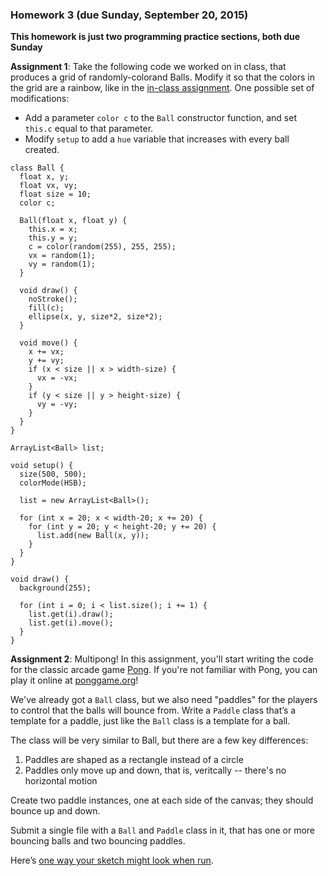 ### Homework 3 (due Sunday, September 20, 2015)

**This homework is just two programming practice sections, both due Sunday**


**Assignment 1**: Take the following code we worked on in class, that produces a grid of randomly-colorand Balls. Modify it so that the colors in the grid are a rainbow, like in the [in-class assignment](https://youtu.be/Ida7ntOWq28). One possible set of modifications:

- Add a parameter `color c` to the `Ball` constructor function, and set `this.c` equal to that parameter.
- Modify `setup` to add a `hue` variable that increases with every ball created.

```Processing
class Ball {
  float x, y;
  float vx, vy;
  float size = 10;
  color c;
  
  Ball(float x, float y) {
    this.x = x;
    this.y = y;
    c = color(random(255), 255, 255);
    vx = random(1);
    vy = random(1);
  }
  
  void draw() {
    noStroke();
    fill(c);
    ellipse(x, y, size*2, size*2);
  }
  
  void move() {
    x += vx;
    y += vy;
    if (x < size || x > width-size) {
      vx = -vx;
    }
    if (y < size || y > height-size) {
      vy = -vy;
    }
  }
}

ArrayList<Ball> list;

void setup() {
  size(500, 500);
  colorMode(HSB);

  list = new ArrayList<Ball>();

  for (int x = 20; x < width-20; x += 20) {      
    for (int y = 20; y < height-20; y += 20) {
      list.add(new Ball(x, y));
    }    
  }
}

void draw() {
  background(255);
  
  for (int i = 0; i < list.size(); i += 1) {
    list.get(i).draw();
    list.get(i).move();    
  }
}
```

**Assignment 2**: Multipong! In this assignment, you'll start writing the code for the classic arcade game [Pong](http://en.wikipedia.org/wiki/Pong). If you're not familiar with Pong, you can play it online at [ponggame.org](http://www.ponggame.org/)!

We've already got a `Ball` class, but we also need "paddles" for the players to control that the balls will bounce from. Write a `Paddle` class that’s a template for a paddle, just like the `Ball` class is a template for a ball.

The class will be very similar to Ball, but there are a few key differences:
1. Paddles are shaped as a rectangle instead of a circle
2. Paddles only move up and down, that is, veritcally -- there's no horizontal motion

Create two paddle instances, one at each side of the canvas; they should bounce up and down.

Submit a single file with a `Ball` and `Paddle` class in it, that has one or more bouncing balls and two bouncing paddles.

Here’s [one way your sketch might look when run](https://youtu.be/x5nrypf_nbc).
